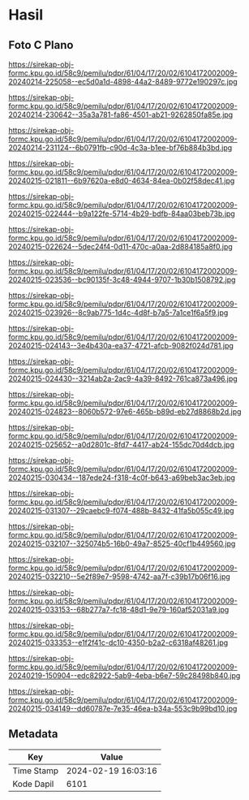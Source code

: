 # Hasil

## Foto C Plano

https://sirekap-obj-formc.kpu.go.id/58c9/pemilu/pdpr/61/04/17/20/02/6104172002009-20240214-225058--ec5d0a1d-4898-44a2-8489-9772e190297c.jpg

https://sirekap-obj-formc.kpu.go.id/58c9/pemilu/pdpr/61/04/17/20/02/6104172002009-20240214-230642--35a3a781-fa86-4501-ab21-9262850fa85e.jpg

https://sirekap-obj-formc.kpu.go.id/58c9/pemilu/pdpr/61/04/17/20/02/6104172002009-20240214-231124--6b0791fb-c90d-4c3a-b1ee-bf76b884b3bd.jpg

https://sirekap-obj-formc.kpu.go.id/58c9/pemilu/pdpr/61/04/17/20/02/6104172002009-20240215-021811--6b97620a-e8d0-4634-84ea-0b02f58dec41.jpg

https://sirekap-obj-formc.kpu.go.id/58c9/pemilu/pdpr/61/04/17/20/02/6104172002009-20240215-022444--b9a122fe-5714-4b29-bdfb-84aa03beb73b.jpg

https://sirekap-obj-formc.kpu.go.id/58c9/pemilu/pdpr/61/04/17/20/02/6104172002009-20240215-022624--5dec24f4-0d11-470c-a0aa-2d884185a8f0.jpg

https://sirekap-obj-formc.kpu.go.id/58c9/pemilu/pdpr/61/04/17/20/02/6104172002009-20240215-023536--bc90135f-3c48-4944-9707-1b30b1508792.jpg

https://sirekap-obj-formc.kpu.go.id/58c9/pemilu/pdpr/61/04/17/20/02/6104172002009-20240215-023926--8c9ab775-1d4c-4d8f-b7a5-7a1ce1f6a5f9.jpg

https://sirekap-obj-formc.kpu.go.id/58c9/pemilu/pdpr/61/04/17/20/02/6104172002009-20240215-024143--3e4b430a-ea37-4721-afcb-9082f024d781.jpg

https://sirekap-obj-formc.kpu.go.id/58c9/pemilu/pdpr/61/04/17/20/02/6104172002009-20240215-024430--3214ab2a-2ac9-4a39-8492-761ca873a496.jpg

https://sirekap-obj-formc.kpu.go.id/58c9/pemilu/pdpr/61/04/17/20/02/6104172002009-20240215-024823--8060b572-97e6-465b-b89d-eb27d8868b2d.jpg

https://sirekap-obj-formc.kpu.go.id/58c9/pemilu/pdpr/61/04/17/20/02/6104172002009-20240215-025652--a0d2801c-8fd7-4417-ab24-155dc70d4dcb.jpg

https://sirekap-obj-formc.kpu.go.id/58c9/pemilu/pdpr/61/04/17/20/02/6104172002009-20240215-030434--187ede24-f318-4c0f-b643-a69beb3ac3eb.jpg

https://sirekap-obj-formc.kpu.go.id/58c9/pemilu/pdpr/61/04/17/20/02/6104172002009-20240215-031307--29caebc9-f074-488b-8432-41fa5b055c49.jpg

https://sirekap-obj-formc.kpu.go.id/58c9/pemilu/pdpr/61/04/17/20/02/6104172002009-20240215-032107--325074b5-16b0-49a7-8525-40cf1b449560.jpg

https://sirekap-obj-formc.kpu.go.id/58c9/pemilu/pdpr/61/04/17/20/02/6104172002009-20240215-032210--5e2f89e7-9598-4742-aa7f-c39b17b06f16.jpg

https://sirekap-obj-formc.kpu.go.id/58c9/pemilu/pdpr/61/04/17/20/02/6104172002009-20240215-033153--68b277a7-fc18-48d1-9e79-160af52031a9.jpg

https://sirekap-obj-formc.kpu.go.id/58c9/pemilu/pdpr/61/04/17/20/02/6104172002009-20240215-033353--e1f2f41c-dc10-4350-b2a2-c6318af48261.jpg

https://sirekap-obj-formc.kpu.go.id/58c9/pemilu/pdpr/61/04/17/20/02/6104172002009-20240219-150904--edc82922-5ab9-4eba-b6e7-59c28498b840.jpg

https://sirekap-obj-formc.kpu.go.id/58c9/pemilu/pdpr/61/04/17/20/02/6104172002009-20240215-034149--dd60787e-7e35-46ea-b34a-553c9b99bd10.jpg


## Metadata

| Key        | Value               |
| ---------- | ------------------- |
| Time Stamp | 2024-02-19 16:03:16 |
| Kode Dapil | 6101                |



